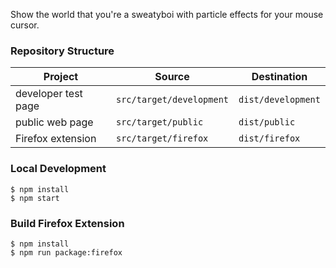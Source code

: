 Show the world that you're a sweatyboi with particle effects for your mouse cursor.

### Repository Structure

| Project             | Source                   | Destination        |
| ------------------- | ------------------------ | ------------------ |
| developer test page | `src/target/development` | `dist/development` |
| public web page     | `src/target/public`      | `dist/public`      |
| Firefox extension   | `src/target/firefox`     | `dist/firefox`     |

### Local Development

    $ npm install
    $ npm start

### Build Firefox Extension

    $ npm install
    $ npm run package:firefox
